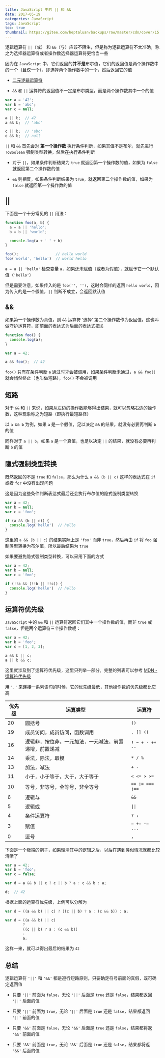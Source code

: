 ```yaml
---
title: JavaScript 中的 || 和 &&
date: 2017-05-19
categories: JavaScript
tags: JavaScript
toc: true
thumbnail: https://gitee.com/heptaluan/backups/raw/master/cdn/cover/15.jpg
---
```


逻辑运算符 `||`（或） 和 `&&`（与）应该不陌生，但是称为逻辑运算符不太准确，称之为选择器运算符或者操作数选择器运算符更恰当一些

因为在 `JavaScript` 中，它们返回的**并不是**布尔值，它们的返回值是两个操作数中的一个（且仅一个），即选择两个操作数中的一个，然后返回它的值

<!--more-->

* [二元逻辑运算符](http://lzw.me/pages/ecmascript/#208)

* `&&` 和 `||` 运算符的返回值不一定是布尔类型，而是两个操作数其中一个的值


```js
var a = '42';
var b = 'abc';
var c = null;

a || b;  // 42
a && b;  // 'abc'

c || b;  // 'abc'
c && b;  // null
```

`||` 和 `&&` 首先会对 **第一个操作数** 执行条件判断，如果其值不是布尔，就先进行 `ToBoolean` 强制类型转换，然后在执行条件判断

* 对于 `||`，如果条件判断结果为 `true` 就返回第一个操作数的值，如果为 `false` 就返回第二个操作数的值

* `&&` 则相反，如果条件判断结果为 `true`，就返回第二个操作数的值，如果为 `false` 就返回第一个操作数的值




## ||


下面是一个十分常见的 `||` 用法：

```js
function foo(a, b) {
  a = a || 'hello';
  b = b || 'world';

  console.log(a + ' ' + b)
}

foo();                 // hello world
foo('world', 'hello')  // world hello
```

`a = a || 'hello'` 检查变量 `a`，如果还未赋值（或者为假值），就赋予它一个默认值（`'hello'`）


但是需要注意，如果传入的是 `foo('', '')`，这时会同样的返回 `hello world`，因为传入的是一个假值，`||` 判断不成立，会返回默认值 


## &&

如果第一个操作数为真值，则 `&&` 运算符 '选择' 第二个操作数作为返回值，这也叫做守护运算符，即前面的表达式为后面的表达式把关

```js
function foo() {
  console.log(a);
}

var a = 42;

a && foo();  // 42
```

`foo()` 只有在条件判断 `a` 通过时才会被调用，如果条件判断未通过，`a && foo()` 就会悄然终止（也叫做短路），`foo()` 不会被调用




## 短路

对于 `&&` 和 `||` 来说，如果从左边的操作数能够得出结果，就可以忽略右边的操作数，这种现象称之为短路（即执行最短路径）

以 `a && b` 为例，如果 `a` 是一个假值，足以决定 `&&` 的结果，就没有必要再判断 `b` 的值

同样对于 `a || b`，如果 `a` 是一个真值，也足以决定 `||` 的结果，就没有必要再判断 `b` 的值




## 隐式强制类型转换

既然返回的不是 `true` 和 `false`，那么为什么 `a && (b || c)` 这样的表达式在 `if` 或者 `for` 中没有出现问题

这是因为这些条件判断表达式最后还会执行布尔值的隐式强制类型转换

```js
var a = 42;
var b = null;
var c = 'foo';

if (a && (b || c)) {
  console.log('hello')  // hello
}
```

这里的 `a && (b || c)` 的结果实际上是 `'foo'` 而非 `true`，然后再由 `if` 将 `foo` 强制类型转换为布尔值，所以最后结果为 `true`

如果要避免隐式强制类型转换，可以采用下面的方式

```js
var a = 42;
var b = null;
var c = 'foo';

if (!!a && (!!b || !!c)) {
  console.log('hello')  // hello
}
```


## 运算符优先级

`JavaScript` 中的 `&&` 和 `||` 运算符返回它们其中一个操作数的值，而非 `true` 或 `false`，但是两个运算符三个操作数呢：

```js
var a = 42;
var b = 'foo';
var c = [1, 2, 3];

a && b || c;
a || b && c;
```

这里就涉及到了运算符优先级，这里只列举一部分，完整的列表可以参考 [MDN - 运算符优先级](https://developer.mozilla.org/zh-CN/docs/Web/JavaScript/Reference/Operators/Operator_Precedence)

用 `','` 来连接一系列语句的时候，它的优先级最低，其他操作数的优先级都比它高


|优先级|运算类型| 运算符|
|-|-|-|
|20|圆括号| `()` |
|19|成员访问，成员访问，函数调用| `. [] ()`|
|16|逻辑非，按位非，一元加法，一元减法，前置递增，前置递减| `! ~ + - ++ --` |
|14|乘法，除法，取模| `* / %` |
|13|加法，减法| `+ -`|
|11|小于，小于等于，大于，大于等于| `< <= > >=`|
|10|等号，非等号，全等号，非全等号| `== != === !==` |
|6|逻辑与| `&&` |
|5|逻辑或| `\|\|` |
|4|条件运算符| ` ? : ` |
|3|赋值| `= += -= ...`|
|0|逗号| `,` |




下面是一个极端的例子，如果理清其中的逻辑之后，以后在遇到类似情况就都比较清晰了

```js
var a = 42;
var b = 'foo';
var c = false;

var d = a && b || c ? c || b ? a : c && b : a;

d;  // 42
```

根据上面的运算符优先级，上例可以分解为

```js
var d = ((a && b) || c) ? ((c || b) ? a : (c && b)) : a;

var d = ((a && b) || c) 
        ? 
        ((c || b) ? a : (c && b)) 
        : 
        a;
```

这样一来，就可以得出最后的结果为 `42`

## 总结

逻辑运算符 `'||'` 和 `'&&'` 都是遵行短路原则，只要确定符号前面的真假，既可确定返回值

* 只要 `'||'` 前面为 `false`，无论 `'||'` 后面是 `true` 还是 `false`，结果都返回 `'||'` 后面的值

* 只要 `'||'` 前面为 `true`，无论 `'||'` 后面是 `true` 还是 `false`，结果都返回 `'||'` 前面的值

* 只要 `'&&'` 前面是 `false`，无论 `'&&'` 后面是 `true` 还是 `false`，结果都将返 `'&&'` 前面的值

* 只要 `'&&'` 前面是 `true`，无论 `'&&'` 后面是 `true` 还是 `false`，结果都将返 `'&&'` 后面的值


